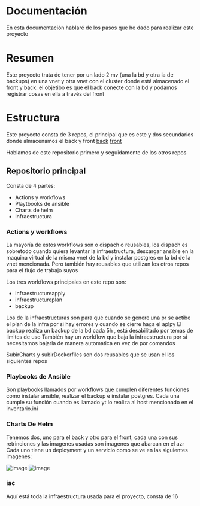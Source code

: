 # Documentación

En esta documentación hablaré de los pasos que he dado para realizar este proyecto

# Resumen
Este proyecto trata de tener por un lado 2 mv (una la bd y otra la de backups) en una vnet y otra vnet con el cluster donde está almacenado el front y back. el objetibo es que el back conecte con la bd y podamos registrar 
cosas en ella a través del front

# Estructura

Este proyecto consta de 3 repos, el principal que es este y dos secundarios donde almacenamos el back y front 
[back](https://github.com/stemdo-labs/final-project-gestion-rrhh-backend-ValentinoSanchez00)
[front](https://github.com/stemdo-labs/final-project-gestion-rrhh-frontend-ValentinoSanchez00)

Hablamos de este repositorio primero y seguidamente de los otros repos

## Repositorio principal

Consta de 4 partes:

- Actions y workflows
- Playtbooks de ansible
- Charts de helm
- Infraestructura


### Actions y workflows
La mayoría de estos workflows son o dispach o reusables, los dispach es sobretodo cuando quiera levantar la infraestructura, descargar ansible en la maquina virtual de la misma vnet de la bd
y instalar postgres en la bd de la vnet mencionada. Pero también hay reusables que utilizan los otros repos para el flujo de trabajo suyos

Los tres workflows principales en este repo son:
- infraestructureapply
- infraestructureplan
- backup

Los de la infraestructuras son para que cuando se genere una pr se actibe el plan de la infra por si hay errores y cuando se cierre haga el aplpy
El backup realiza un backup de la bd cada 5h , está desabilitado por temas de limites de uso
También hay un workflow que baja la infraestructura por si necesitamos bajarla de manera automatica en vez de por comandos

SubirCharts y subirDockerfiles son dos reusables que se usan el los siguientes repos


### Playbooks de Ansible

Son playbooks llamados por workflows que cumplen diferentes funciones como instalar ansible, realizar el backup e instalar postgres.
Cada una cumple su función cuando es llamado yt lo realiza al host mencionado en el inventario.ini


### Charts De Helm

Tenemos dos, uno para el back y otro para el front, cada una con sus retrinciones y las imagenes usadas son imagenes que abarcan en el azr 
Cada uno tiene un deployment y un servicio como se ve en las siguientes imagenes:

![image](https://github.com/user-attachments/assets/c613b3a9-85f9-4b79-b636-dcb15c477ca2)  ![image](https://github.com/user-attachments/assets/f6f21290-a2cf-4916-8ec8-a01832991edd)


### iac 
Aquí está toda la infraestructura usada para el proyecto, consta de 16








